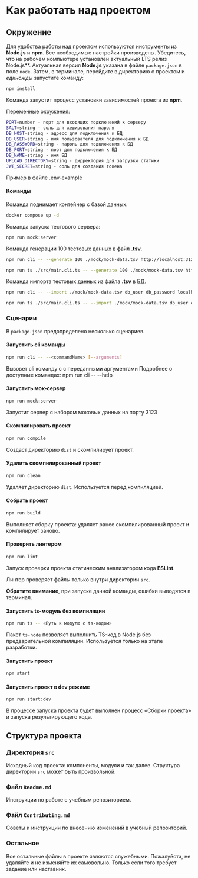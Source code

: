 # Как работать над проектом

## Окружение

Для удобства работы над проектом используются инструменты из **Node.js** и **npm**. Все необходимые настройки произведены. Убедитесь, что на рабочем компьютере установлен актуальный LTS релиз Node.js**. Актуальная версия **Node.js** указана в файле `package.json` в поле `node`. Затем, в терминале, перейдите в директорию с проектом и _единожды_ запустите команду:

```bash
npm install
```

Команда запустит процесс установки зависимостей проекта из **npm**.

Переменные окружения:

```bash
PORT=number - порт для входящих подключений к серверу
SALT=string - соль для хеширования пароля
DB_HOST=string - адресс для подключения к БД
DB_USER=string - имя пользователя для подключения к БД
DB_PASSWORD=string - пароль для подключения к БД
DB_PORT=string - порт для подключения к БД
DB_NAME=string - имя БД
UPLOAD_DIRECTORY=string - дирректория для загрузки статики
JWT_SECRET=string - соль для создания токена
```
Пример в файле .env-example

#### Команды

Команда поднимает контейнер с базой данных.

```bash
docker compose up -d
```

Команда запуска тестового сервера:

```bash
npm run mock:server
```

Команда генерации 100 тестовых данных в файл **.tsv**.

```bash
npm run cli -- --generate 100 ./mock/mock-data.tsv http://localhost:3123/api

npm run ts ./src/main.cli.ts -- --generate 100 ./mock/mock-data.tsv http://localhost:3123/api
```

Команда импорта тестовых данных из файла **.tsv** в БД.

```bash
npm run cli -- --import ./mock/mock-data.tsv db_user db_password localhost db_name _salt

npm run ts ./src/main.cli.ts -- --import ./mock/mock-data.tsv db_user db_password localhost db_name _salt
```

### Сценарии

В `package.json` предопределено несколько сценариев.

#### Запустить cli команды

```bash
npm run cli -- --<commandName> [--arguments]
```
Вызовет cli команду c с переданными аргументами Подробнее о доступные командах: npm run cli -- --help

#### Запустить мок-сервер

```bash
npm run mock:server
```
Запустит сервер с набором моковых данных на порту 3123

#### Скомпилировать проект

```bash
npm run compile
```

Создаст директорию `dist` и скомпилирует проект.

#### Удалить скомпилированный проект

```bash
npm run clean
```

Удаляет директорию `dist`. Используется перед компиляцией.

#### Собрать проект

```bash
npm run build
```

Выполняет сборку проекта: удаляет ранее скомпилированный проект и компилирует заново.

#### Проверить линтером

```bash
npm run lint
```

Запуск проверки проекта статическим анализатором кода **ESLint**.

Линтер проверяет файлы только внутри директории `src`.

**Обратите внимание**, при запуске данной команды, ошибки выводятся в терминал.

#### Запустить ts-модуль без компиляции

```bash
npm run ts -- <Путь к модулю с ts-кодом>
```

Пакет `ts-node` позволяет выполнить TS-код в Node.js без предварительной компиляции. Используется только на этапе разработки.

#### Запустить проект

```bash
npm start
```

#### Запустить проект в dev режиме

```bash
npm run start:dev
```

В процессе запуска проекта будет выполнен процесс «Сборки проекта» и запуска результирующего кода.

## Структура проекта

### Директория `src`

Исходный код проекта: компоненты, модули и так далее. Структура директории `src` может быть произвольной.

### Файл `Readme.md`

Инструкции по работе с учебным репозиторием.

### Файл `Contributing.md`

Советы и инструкции по внесению изменений в учебный репозиторий.

### Остальное

Все остальные файлы в проекте являются служебными. Пожалуйста, не удаляйте и не изменяйте их самовольно. Только если того требует задание или наставник.
